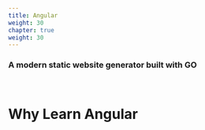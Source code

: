 ```yaml
---
title: Angular
weight: 30
chapter: true
weight: 30
---
```



### A modern static website generator built with GO
&nbsp;




# Why Learn Angular

